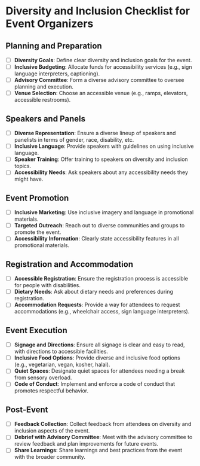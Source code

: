 # Diversity and Inclusion Checklist for Event Organizers

## Planning and Preparation
- [ ] **Diversity Goals**: Define clear diversity and inclusion goals for the event.
- [ ] **Inclusive Budgeting**: Allocate funds for accessibility services (e.g., sign language interpreters, captioning).
- [ ] **Advisory Committee**: Form a diverse advisory committee to oversee planning and execution.
- [ ] **Venue Selection**: Choose an accessible venue (e.g., ramps, elevators, accessible restrooms).

## Speakers and Panels
- [ ] **Diverse Representation**: Ensure a diverse lineup of speakers and panelists in terms of gender, race, disability, etc.
- [ ] **Inclusive Language**: Provide speakers with guidelines on using inclusive language.
- [ ] **Speaker Training**: Offer training to speakers on diversity and inclusion topics.
- [ ] **Accessibility Needs**: Ask speakers about any accessibility needs they might have.

## Event Promotion
- [ ] **Inclusive Marketing**: Use inclusive imagery and language in promotional materials.
- [ ] **Targeted Outreach**: Reach out to diverse communities and groups to promote the event.
- [ ] **Accessibility Information**: Clearly state accessibility features in all promotional materials.

## Registration and Accommodation
- [ ] **Accessible Registration**: Ensure the registration process is accessible for people with disabilities.
- [ ] **Dietary Needs**: Ask about dietary needs and preferences during registration.
- [ ] **Accommodation Requests**: Provide a way for attendees to request accommodations (e.g., wheelchair access, sign language interpreters).

## Event Execution
- [ ] **Signage and Directions**: Ensure all signage is clear and easy to read, with directions to accessible facilities.
- [ ] **Inclusive Food Options**: Provide diverse and inclusive food options (e.g., vegetarian, vegan, kosher, halal).
- [ ] **Quiet Spaces**: Designate quiet spaces for attendees needing a break from sensory overload.
- [ ] **Code of Conduct**: Implement and enforce a code of conduct that promotes respectful behavior.

## Post-Event
- [ ] **Feedback Collection**: Collect feedback from attendees on diversity and inclusion aspects of the event.
- [ ] **Debrief with Advisory Committee**: Meet with the advisory committee to review feedback and plan improvements for future events.
- [ ] **Share Learnings**: Share learnings and best practices from the event with the broader community.
